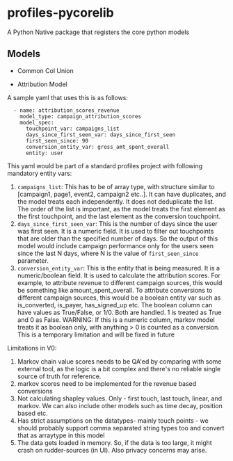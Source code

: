 # profiles-pycorelib

A Python Native package that registers the core python models

## Models

- Common Col Union

- Attribution Model

A sample yaml that uses this is as follows:
```
  - name: attribution_scores_revenue
    model_type: campaign_attribution_scores
    model_spec:
      touchpoint_var: campaigns_list
      days_since_first_seen_var: days_since_first_seen
      first_seen_since: 90
      conversion_entity_var: gross_amt_spent_overall
      entity: user      
```

This yaml would be part of a standard profiles project with following mandatory entity vars:
1. `campaigns_list`: This has to be of array type, with structure similar to [campaign1, page1, event2, campaign2 etc..]. It can have duplicates, and the model treats each independently. It does not deduplicate the list. The order of the list is important, as the model treats the first element as the first touchpoint, and the last element as the conversion touchpoint.
2. `days_since_first_seen_var`: This is the number of days since the user was first seen. It is a numeric field. It is used to filter out touchpoints that are older than the specified number of days. So the output of this model would include campaign performance only for the users seen since the last N days, where N is the value of `first_seen_since` parameter.
3. `conversion_entity_var`: This is the entity that is being measured. It is a numeric/boolean field. It is used to calculate the attribution scores. For example, to attribute revenue to different campaign sources, this would be something like amount_spent_overall. To attribute conversions to different campaign sources, this would be a boolean entity var such as is_converted, is_payer, has_signed_up etc. The boolean column can have values as True/False, or 1/0. Both are handled. 1 is treated as True and 0 as False. WARNING: If this is a numeric column, markov model treats it as boolean only, with anything > 0 is counted as a conversion. This is a temporary limitation and will be fixed in future

Limitations in V0:
1. Markov chain value scores needs to be QA'ed by comparing with some external tool, as the logic is a bit complex and there's no reliable single source of truth for reference.
2. markov scores need to be implemented for the revenue based conversions
3. Not calculating shapley values. Only - first touch, last touch, linear, and markov. We can also include other models such as time decay, position based etc.
4. Has strict assumptions on the datatypes- mainly touch points - we should probably support comma separated string types too and convert that as arraytype in this model
5. The data gets loaded in memory. So, if the data is too large, it might crash on rudder-sources (in UI). Also privacy concerns may arise.  